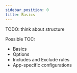 ```yaml
---
sidebar_position: 0
title: Basics
---
```


TODO: think about structure

Possible TOC:

* Basics
* Options
* Includes and Exclude rules
* App-specific configurations
